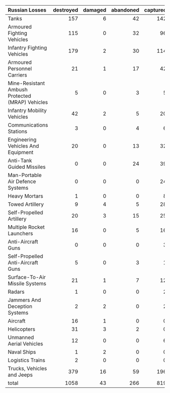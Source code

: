 | Russian Losses                                   |   destroyed |   damaged |   abandoned |   captured |   total |
|:-------------------------------------------------|------------:|----------:|------------:|-----------:|--------:|
| Tanks                                            |         157 |         6 |          42 |        142 |     347 |
| Armoured Fighting Vehicles                       |         115 |         0 |          32 |         96 |     243 |
| Infantry Fighting Vehicles                       |         179 |         2 |          30 |        114 |     325 |
| Armoured Personnel Carriers                      |          21 |         1 |          17 |         42 |      81 |
| Mine-Resistant Ambush Protected  (MRAP) Vehicles |           5 |         0 |           3 |          5 |      13 |
| Infantry Mobility Vehicles                       |          42 |         2 |           5 |         20 |      69 |
| Communications Stations                          |           3 |         0 |           4 |          6 |      13 |
| Engineering Vehicles And Equipment               |          20 |         0 |          13 |         32 |      65 |
| Anti-Tank Guided Missiles                        |           0 |         0 |          24 |         39 |      63 |
| Man-Portable Air Defence Systems                 |           0 |         0 |           0 |         24 |      24 |
| Heavy Mortars                                    |           1 |         0 |           0 |          8 |       9 |
| Towed Artillery                                  |           9 |         4 |           5 |         28 |      46 |
| Self-Propelled Artillery                         |          20 |         3 |          15 |         25 |      63 |
| Multiple Rocket Launchers                        |          16 |         0 |           5 |         16 |      37 |
| Anti-Aircraft Guns                               |           0 |         0 |           0 |          3 |       3 |
| Self-Propelled Anti-Aircraft Guns                |           5 |         0 |           3 |          1 |       9 |
| Surface-To-Air Missile Systems                   |          21 |         1 |           7 |         12 |      41 |
| Radars                                           |           1 |         0 |           0 |          2 |       3 |
| Jammers And Deception Systems                    |           2 |         2 |           0 |          2 |       6 |
| Aircraft                                         |          16 |         1 |           0 |          0 |      17 |
| Helicopters                                      |          31 |         3 |           2 |          0 |      36 |
| Unmanned Aerial Vehicles                         |          12 |         0 |           0 |          6 |      18 |
| Naval Ships                                      |           1 |         2 |           0 |          0 |       3 |
| Logistics Trains                                 |           2 |         0 |           0 |          0 |       2 |
| Trucks, Vehicles and Jeeps                       |         379 |        16 |          59 |        196 |     650 |
| total                                            |        1058 |        43 |         266 |        819 |    2186 |